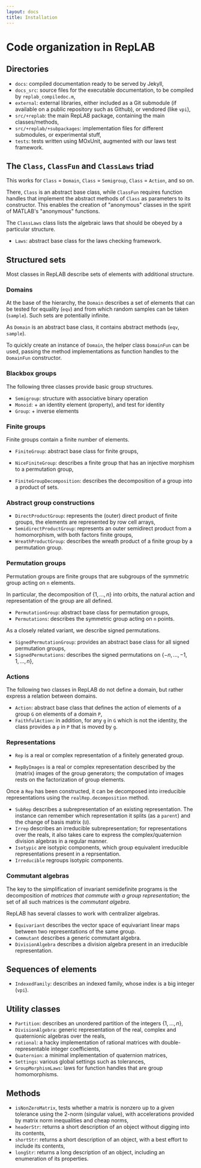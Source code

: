 ```yaml
---
layout: docs
title: Installation
---
```


# Code organization in RepLAB

## Directories

- `docs`: compiled documentation ready to be served by Jekyll,
- `docs_src`: source files for the executable documentation, to be compiled by `replab_compiledoc.m`,
- `external`: external libraries, either included as a Git submodule (if available on a public repository such as Github), or vendored (like `vpi`),
- `src/+replab`: the main RepLAB package, containing the main classes/methods,
- `src/+replab/+subpackages`: implementation files for different submodules, or experimental stuff,
- `tests`: tests written using MOxUnit, augmented with our laws test framework.

## The `Class`, `ClassFun` and `ClassLaws` triad

This works for `Class` = `Domain`, `Class` = `Semigroup`, `Class` = `Action`, and so on.

There, `Class` is an abstract base class, while `ClassFun` requires function handles that implement the abstract methods of `Class` as parameters to its constructor. This enables the creation of "anonymous" classes in the spirit of MATLAB's "anonymous" functions.

The `ClassLaws` class lists the algebraic laws that should be obeyed by a particular structure.

- `Laws`: abstract base class for the laws checking framework.

## Structured sets

Most classes in RepLAB describe sets of elements with additional structure.

### Domains

At the base of the hierarchy, the `Domain` describes a set of elements that can be tested for equality (`eqv`) and from which random samples can be taken (`sample`). Such sets are potentially infinite.

As `Domain` is an abstract base class, it contains abstract methods (`eqv`, `sample`).

To quickly create an instance of `Domain`, the helper class `DomainFun` can be used, passing the method implementations as function handles to the `DomainFun` constructor.

### Blackbox groups

The following three classes provide basic group structures.

- `Semigroup`: structure with associative binary operation
- `Monoid`: + an identity element (property), and test for identity
- `Group`: + inverse elements

### Finite groups

Finite groups contain a finite number of elements.

- `FiniteGroup`: abstract base class for finite groups,
- `NiceFiniteGroup`: describes a finite group that has an injective morphism to a permutation group,

- `FiniteGroupDecomposition`: describes the decomposition of a group into a product of sets.

### Abstract group constructions

- `DirectProductGroup`: represents the (outer) direct product of finite groups, the elements are represented by row cell arrays,
- `SemidirectProductGroup`: represents an outer semidirect product from a homomorphism, with both factors finite groups,
- `WreathProductGroup`: describes the wreath product of a finite group by a permutation group.

### Permutation groups

Permutation groups are finite groups that are subgroups of the symmetric group acting on `n` elements.

In particular, the decomposition of $\{1,...,n\}$ into orbits, the natural action and representation of the group are all defined.

- `PermutationGroup`: abstract base class for permutation groups,
- `Permutations`: describes the symmetric group acting on `n` points.

As a closely related variant, we describe signed permutations.

- `SignedPermutationGroup`: provides an abstract base class for all signed permutation groups,
- `SignedPermutations`: describes the signed permutations on $\{-n,...,-1, 1,...,n\}$,

### Actions

The following two classes in RepLAB do not define a domain, but rather express a relation between domains.

- `Action`: abstract base class that defines the action of elements of a group `G` on elements of a domain `P`,
- `FaithfulAction`: in addition, for any `g` in `G` which is not the identity, the class provides a `p` in `P` that is moved by `g`.

### Representations

- `Rep` is a real or complex representation of a finitely generated group. 

- `RepByImages` is a real or complex representation described by the (matrix) images of the group generators; the computation of images rests on the factorization of group elements.

Once a `Rep` has been constructed, it can be decomposed into irreducible representations using the `realRep.decomposition` method.

- `SubRep` describes a subrepresentation of an existing representation. The instance can remember which representation it splits (as a `parent`) and the change of basis matrix (`U`).
- `Irrep` describes an irreducible subrepresentation; for representations over the reals, it also takes care to express the complex/quaternion division algebras in a regular manner.
- `Isotypic` are isotypic components, which group equivalent irreducible representations present in a reprsentation.
- `Irreducible` regroups isotypic components.

### Commutant algebras

The key to the simplification of invariant semidefinite programs is the decomposition of *matrices that commute with a group representation*; the set of all such matrices is the *commutant algebra*.

RepLAB has several classes to work with centralizer algebras.

- `Equivariant` describes the vector space of equivariant linear maps between two representations of the same group.
- `Commutant` describes a generic commutant algebra.
- `DivisionAlgebra` describes a division algebra present in an irreducible representation.

## Sequences of elements

- `IndexedFamily`: describes an indexed family, whose index is a big integer (`vpi`).

## Utility classes

- `Partition`: describes an unordered partition of the integers $\{1,...,n\}$,
- `DivisionAlgebra`: generic representation of the real, complex and quaternionic algebras over the reals,
- `rational`: a hacky implementation of rational matrices with double-representable integer coefficients,
- `Quaternion`: a minimal implementation of quaternion matrices,
- `Settings`: various global settings such as tolerances,
- `GroupMorphismLaws`: laws for function handles that are group homomorphisms.

## Methods

- `isNonZeroMatrix`, tests whether a matrix is nonzero up to a given tolerance using the 2-norm (singular value), with accelerations provided by matrix norm inequalities and cheap norms,
- `headerStr`: returns a short description of an object without digging into its contents, 
- `shortStr`: returns a short description of an object, with a best effort to include its contents,
- `longStr`: returns a long description of an object, including an enumeration of its properties.
